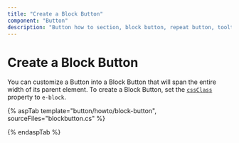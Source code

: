 ```yaml
---
title: "Create a Block Button"
component: "Button"
description: "Button how to section, block button, repeat button, tooltip for Button, customization of button appearance, input and anchor elements."
---
```


# Create a Block Button

You can customize a Button into a Block Button that will span the entire width of its parent element. To create a Block
Button, set the [`cssClass`](https://help.syncfusion.com/cr/aspnetcore-js2/Syncfusion.EJ2.Buttons.Button.html#Syncfusion_EJ2_Buttons_Button_CssClass)
property to `e-block`.

{% aspTab template="button/howto/block-button", sourceFiles="blockbutton.cs" %}

{% endaspTab %}